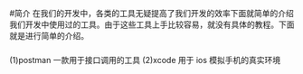 #简介
在我们的开发中，各类的工具无疑提高了我们开发的效率下面就简单的介绍我们开发中使用过的工具。由于这些工具上手比较容易，就没有具体的教程。下面就是进行简单的介绍。

###

(1)postman 一款用于接口调用的工具
(2)xcode 用于 ios 模拟手机的真实环境

